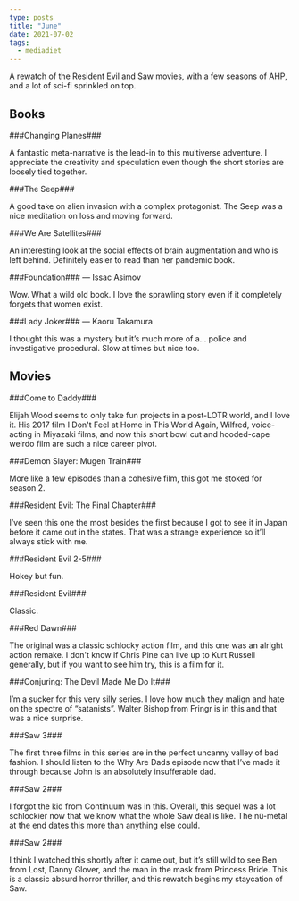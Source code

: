 ```yaml
---
type: posts
title: "June"
date: 2021-07-02
tags:
  - mediadiet
---
```


A rewatch of the Resident Evil and Saw movies, with a few seasons of AHP, and a lot of sci-fi sprinkled on top. 

<!--more-->

## Books

###Changing Planes###

A fantastic meta-narrative is the lead-in to this multiverse adventure. I appreciate the creativity and speculation even though the short stories are loosely tied together.

###The Seep###

A good take on alien invasion with a complex protagonist. The Seep was a nice meditation on loss and moving forward.

###We Are Satellites###

An interesting look at the social effects of brain augmentation and who is left behind. Definitely easier to read than her pandemic book.

###Foundation### — Issac Asimov 

Wow. What a wild old book. I love the sprawling story even if it completely forgets that women exist.

###Lady Joker### — Kaoru Takamura

I thought this was a mystery but it’s much more of a… police and investigative procedural. Slow at times but nice too.

## Movies

###Come to Daddy###

Elijah Wood seems to only take fun projects in a post-LOTR world, and I love it. His 2017 film I Don't Feel at Home in This World Again, Wilfred, voice-acting in Miyazaki films, and now this short bowl cut and hooded-cape weirdo film are such a nice career pivot.

###Demon Slayer: Mugen Train###

More like a few episodes than a cohesive film, this got me stoked for season 2.

###Resident Evil: The Final Chapter###

I’ve seen this one the most besides the first because I got to see it in Japan before it came out in the states. That was a strange experience so it’ll always stick with me. 

###Resident Evil 2-5###

Hokey but fun.

###Resident Evil###

Classic.

###Red Dawn###

The original was a classic schlocky action film, and this one was an alright action remake. I don't know if Chris Pine can live up to Kurt Russell generally, but if you want to see him try, this is a film for it.

###Conjuring: The Devil Made Me Do It###

I’m a sucker for this very silly series. I love how much they malign and hate on the spectre of “satanists”. Walter Bishop from Fringr is in this and that was a nice surprise. 

###Saw 3###

The first three films in this series are in the perfect uncanny valley of bad fashion. I should listen to the Why Are Dads episode now that I’ve made it through because John is an absolutely insufferable dad.

###Saw 2###

I forgot the kid from Continuum was in this. Overall, this sequel was a lot schlockier now that we know what the whole Saw deal is like. The nü-metal at the end dates this more than anything else could.

###Saw 2###

I think I watched this shortly after it came out, but it’s still wild to see Ben from Lost, Danny Glover, and the man in the mask from Princess Bride. This is a classic absurd horror thriller, and this rewatch begins my staycation of Saw.
